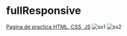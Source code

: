 # fullResponsive
<a href="https://angosk.github.io/fullResponsive/">Pagina de practica HTML, CSS, JS</a>
![ss1](https://user-images.githubusercontent.com/114034743/204400219-73cf837d-1374-4d4c-a47e-7d481e8b6f6c.png)
![ss2](https://user-images.githubusercontent.com/114034743/204400224-61307066-bb51-4f9a-b41b-53c8dab72907.png)
